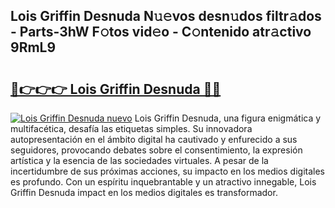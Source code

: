 ## Lois Griffin Desnuda N𝚞𝚎vos desn𝚞dos filtr𝚊dos - Parts-3hW F𝚘tos vid𝚎o - C𝚘ntenido atr𝚊ctivo 9RmL9

# <h2><a href="http://mbe0a05.tromn.icu/?c=Lois+Griffin+Desnuda">🔗👉👉👉 Lois Griffin Desnuda 🔗🔗</a></h2>

[![Lois Griffin Desnuda nuevo](https://i.imgur.com/pEAQMta.gif)](http://mbe0a05.tromn.icu/?c=Lois+Griffin+Desnuda)
Lois Griffin Desnuda, una figura enigmática y multifacética, desafía las etiquetas simples. Su innovadora autopresentación en el ámbito digital ha cautivado y enfurecido a sus seguidores, provocando debates sobre el consentimiento, la expresión artística y la esencia de las sociedades virtuales. A pesar de la incertidumbre de sus próximas acciones, su impacto en los medios digitales es profundo. Con un espíritu inquebrantable y un atractivo innegable, Lois Griffin Desnuda impact en los medios digitales es transformador.
